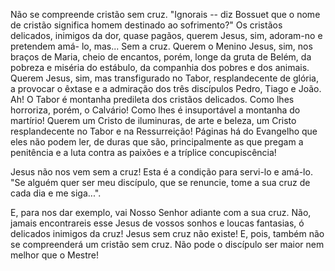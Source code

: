 Não se compreende cristão sem cruz. "Ignorais -- diz Bossuet que o nome de cristão significa homem destinado ao sofrimento?" Os cristãos delicados, inimigos da dor, quase pagãos, querem Jesus, sim, adoram-no e pretendem amá- lo, mas\... Sem a cruz. Querem o Menino Jesus, sim, nos braços de Maria, cheio de encantos, porém, longe da gruta de Belém, da pobreza e miséria do estábulo, da companhia dos pobres e dos animais. Querem Jesus, sim, mas transfigurado no Tabor, resplandecente de glória, a provocar o êxtase e a admiração dos três discípulos Pedro, Tiago e João. Ah! O Tabor é montanha predileta dos cristãos delicados. Como lhes horroriza, porém, o Calvário! Como lhes é insuportável a montanha do martírio! Querem um Cristo de iluminuras, de arte e beleza, um Cristo resplandecente no Tabor e na Ressurreição! Páginas há do Evangelho que eles não podem ler, de duras que são, principalmente as que pregam a penitência e a luta contra as paixões e a tríplice concupiscência!

Jesus não nos vem sem a cruz! Esta é a condição para servi-lo e amá-lo. "Se alguém quer ser meu discípulo, que se renuncie, tome a sua cruz de cada dia e me siga\...".

E, para nos dar exemplo, vai Nosso Senhor adiante com a sua cruz. Não, jamais encontrareis esse Jesus de vossos sonhos e loucas fantasias, ó delicados inimigos da cruz! Jesus sem cruz não existe! E, pois, também não se compreenderá um cristão sem cruz. Não pode o discípulo ser maior nem melhor que o Mestre!